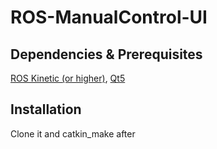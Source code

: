 # ROS-ManualControl-UI
## Dependencies & Prerequisites
[ROS Kinetic (or higher)](http://wiki.ros.org/ROS/Installation), [Qt5](https://www.qt.io/download)
## Installation
Clone it and catkin_make after

